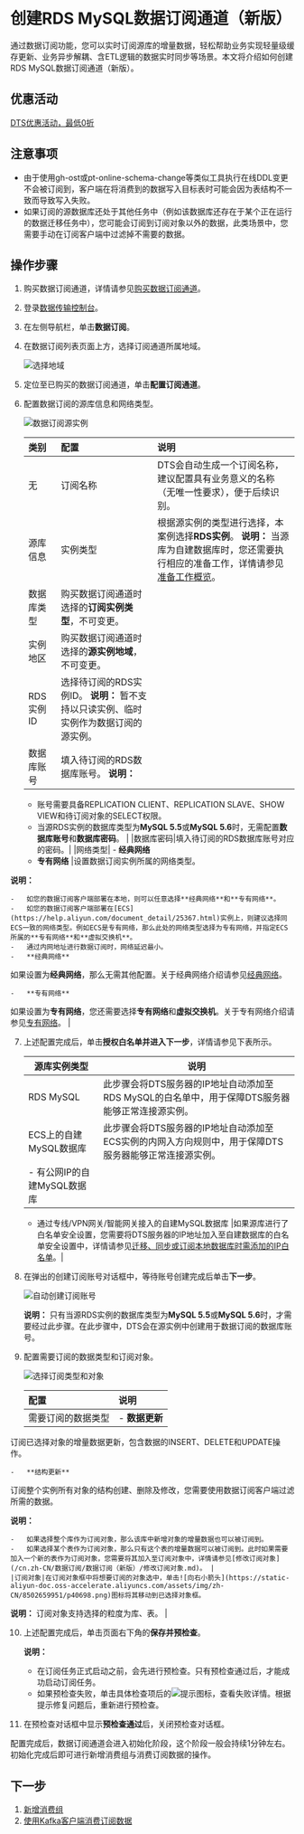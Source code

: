 # 创建RDS MySQL数据订阅通道（新版）

通过数据订阅功能，您可以实时订阅源库的增量数据，轻松帮助业务实现轻量级缓存更新、业务异步解耦、含ETL逻辑的数据实时同步等场景。本文将介绍如何创建RDS MySQL数据订阅通道（新版）。

## 优惠活动

[DTS优惠活动，最低0折](/cn.zh-CN/产品定价/产品定价.md)

## 注意事项

-   由于使用gh-ost或pt-online-schema-change等类似工具执行在线DDL变更不会被订阅到，客户端在将消费到的数据写入目标表时可能会因为表结构不一致而导致写入失败。
-   如果订阅的源数据库还处于其他任务中（例如该数据库还存在于某个正在运行的数据迁移任务中），您可能会订阅到订阅对象以外的数据，此类场景中，您需要手动在订阅客户端中过滤掉不需要的数据。

## 操作步骤

1.  购买数据订阅通道，详情请参见[购买数据订阅通道](/cn.zh-CN/快速入门/购买流程.md)。
2.  登录[数据传输控制台](https://dts.console.aliyun.com/)。
3.  在左侧导航栏，单击**数据订阅**。
4.  在数据订阅列表页面上方，选择订阅通道所属地域。

    ![选择地域](https://static-aliyun-doc.oss-accelerate.aliyuncs.com/assets/img/zh-CN/1428919951/p51699.png)

5.  定位至已购买的数据订阅通道，单击**配置订阅通道**。
6.  配置数据订阅的源库信息和网络类型。

    ![数据订阅源实例](https://static-aliyun-doc.oss-accelerate.aliyuncs.com/assets/img/zh-CN/2197248951/p48078.png)

    |类别|配置|说明|
    |:-|:-|:-|
    |无|订阅名称|DTS会自动生成一个订阅名称，建议配置具有业务意义的名称（无唯一性要求），便于后续识别。|
    |源库信息|实例类型|根据源实例的类型进行选择，本案例选择**RDS实例**。 **说明：** 当源库为自建数据库时，您还需要执行相应的准备工作，详情请参见[准备工作概览](/cn.zh-CN/准备工作/准备工作概览.md)。 |
    |数据库类型|购买数据订阅通道时选择的**订阅实例类型**，不可变更。|
    |实例地区|购买数据订阅通道时选择的**源实例地域**，不可变更。|
    |RDS实例ID|选择待订阅的RDS实例ID。 **说明：** 暂不支持以只读实例、临时实例作为数据订阅的源实例。 |
    |数据库账号|填入待订阅的RDS数据库账号。 **说明：**

    -   账号需要具备REPLICATION CLIENT、REPLICATION SLAVE、SHOW VIEW和待订阅对象的SELECT权限。
    -   当源RDS实例的数据库类型为**MySQL 5.5**或**MySQL 5.6**时，无需配置**数据库账号**和**数据库密码**。 |
    |数据库密码|填入待订阅的RDS数据库账号对应的密码。|
    |网络类型|    -   **经典网络**
    -   **专有网络**
|设置数据订阅实例所属的网络类型。

**说明：**

    -   如您的数据订阅客户端部署在本地，则可以任意选择**经典网络**和**专有网络**。
    -   如您的数据订阅客户端部署在[ECS](https://help.aliyun.com/document_detail/25367.html)实例上，则建议选择同ECS一致的网络类型。例如ECS是专有网络，那么此处的网络类型选择为专有网络，并指定ECS所属的**专有网络**和**虚拟交换机**。
    -   通过内网地址进行数据订阅时，网络延迟最小。
    -   **经典网络**

如果设置为**经典网络**，那么无需其他配置。关于经典网络介绍请参见[经典网络](https://help.aliyun.com/document_detail/61651.html#h2-url-2)。

    -   **专有网络**

如果设置为**专有网络**，您还需要选择**专有网络**和**虚拟交换机**。关于专有网络介绍请参见[专有网络](https://help.aliyun.com/document_detail/61651.html#h2-url-1)。 |

7.  上述配置完成后，单击**授权白名单并进入下一步**，详情请参见下表所示。

    |源库实例类型|说明|
    |------|--|
    |RDS MySQL|此步骤会将DTS服务器的IP地址自动添加至RDS MySQL的白名单中，用于保障DTS服务器能够正常连接源实例。|
    |ECS上的自建MySQL数据库|此步骤会将DTS服务器的IP地址自动添加至ECS实例的内网入方向规则中，用于保障DTS服务器能够正常连接源实例。|
    |    -   有公网IP的自建MySQL数据库
    -   通过专线/VPN网关/智能网关接入的自建MySQL数据库
|如果源库进行了白名单安全设置，您需要将DTS服务器的IP地址加入至自建数据库的白名单安全设置中，详情请参见[迁移、同步或订阅本地数据库时需添加的IP白名单](/cn.zh-CN/准备工作/迁移、同步或订阅本地数据库时需添加的IP白名单.md)。|

8.  在弹出的创建订阅账号对话框中，等待账号创建完成后单击**下一步**。

    ![自动创建订阅账号](https://static-aliyun-doc.oss-accelerate.aliyuncs.com/assets/img/zh-CN/2297248951/p48088.png)

    **说明：** 只有当源RDS实例的数据库类型为**MySQL 5.5**或**MySQL 5.6**时，才需要经过此步骤。在此步骤中，DTS会在源实例中创建用于数据订阅的数据库账号。

9.  配置需要订阅的数据类型和订阅对象。

    ![选择订阅类型和对象](https://static-aliyun-doc.oss-accelerate.aliyuncs.com/assets/img/zh-CN/4256539951/p48087.png)

    |配置|说明|
    |:-|:-|
    |需要订阅的数据类型|    -   **数据更新**

订阅已选择对象的增量数据更新，包含数据的INSERT、DELETE和UPDATE操作。

    -   **结构更新**

订阅整个实例所有对象的结构创建、删除及修改，您需要使用数据订阅客户端过滤所需的数据。

**说明：**

    -   如果选择整个库作为订阅对象，那么该库中新增对象的增量数据也可以被订阅到。
    -   如果选择某个表作为订阅对象，那么只有这个表的增量数据可以被订阅到。此时如果需要加入一个新的表作为订阅对象，您需要将其加入至订阅对象中，详情请参见[修改订阅对象](/cn.zh-CN/数据订阅/数据订阅（新版）/修改订阅对象.md)。 |
    |订阅对象|在订阅对象框中将想要订阅的对象选中，单击![向右小箭头](https://static-aliyun-doc.oss-accelerate.aliyuncs.com/assets/img/zh-CN/8502659951/p40698.png)图标将其移动到已选择对象框。

**说明：** 订阅对象支持选择的粒度为库、表。 |

10. 上述配置完成后，单击页面右下角的**保存并预检查**。

    **说明：**

    -   在订阅任务正式启动之前，会先进行预检查。只有预检查通过后，才能成功启动订阅任务。
    -   如果预检查失败，单击具体检查项后的![提示](https://static-aliyun-doc.oss-accelerate.aliyuncs.com/assets/img/zh-CN/8502659951/p47468.png)图标，查看失败详情。根据提示修复问题后，重新进行预检查。
11. 在预检查对话框中显示**预检查通过**后，关闭预检查对话框。

配置完成后，数据订阅通道会进入初始化阶段，这个阶段一般会持续1分钟左右。初始化完成后即可进行新增消费组与消费订阅数据的操作。

## 下一步

1.  [新增消费组](/cn.zh-CN/数据订阅/数据订阅（新版）/新增消费组.md)
2.  [使用Kafka客户端消费订阅数据](/cn.zh-CN/数据订阅/数据订阅（新版）/使用Kafka客户端消费订阅数据.md)

